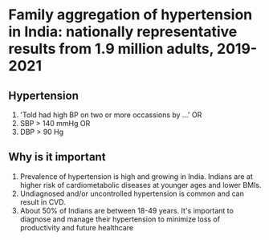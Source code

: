 # Family aggregation of hypertension in India: nationally representative results from 1.9 million adults, 2019-2021

  

## Hypertension

1. 'Told had high BP on two or more occassions by ...' OR
2. SBP > 140 mmHg OR
3. DBP > 90 Hg

## Why is it important

1. Prevalence of hypertension is high and growing in India. Indians are at higher risk of cardiometabolic diseases at younger ages and lower BMIs.
2. Undiagnosed and/or uncontrolled hypertension is common and can result in CVD.
3. About 50% of Indians are between 18-49 years. It's important to diagnose and manage their hypertension to minimize loss of productivity and future healthcare 
